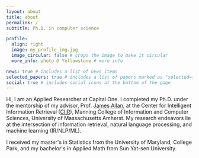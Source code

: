 ```yaml
---
layout: about
title: about
permalink: /
subtitle: Ph.D. in computer science

profile:
  align: right
  image: my_profile_img.jpg
  image_circular: false # crops the image to make it circular
  more_info: photo @ Yellowstone # more info

news: true # includes a list of news items
selected_papers: true # includes a list of papers marked as "selected={true}"
social: true # includes social icons at the bottom of the page
---
```


Hi, I am an Applied Researcher at Capital One. I completed my Ph.D. under the mentorship of my advisor, Prof. [James Allan](https://www.cs.umass.edu/~allan), at the Center for Intelligent Information Retrieval ([CIIR](https://ciir.cs.umass.edu/)), Manning College of Information and Computer Sciences, University of Massachusetts Amherst. My research endeavors lie at the intersection of information retrieval, natural language processing, and machine learning (IR/NLP/ML).

I received my master's in Statistics from the University of Maryland, College Park, and my bachelor's in Applied Math from Sun Yat-sen University.
